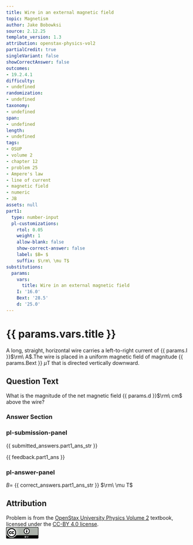 ```yaml
---
title: Wire in an external magnetic field
topic: Magnetism
author: Jake Bobowksi
source: 2.12.25
template_version: 1.3
attribution: openstax-physics-vol2
partialCredit: true
singleVariant: false
showCorrectAnswer: false
outcomes:
- 19.2.4.1
difficulty:
- undefined
randomization:
- undefined
taxonomy:
- undefined
span:
- undefined
length:
- undefined
tags:
- OSUP
- volume 2
- chapter 12
- problem 25
- Ampere's law
- line of current
- magnetic field
- numeric
- JB
assets: null
part1:
  type: number-input
  pl-customizations:
    rtol: 0.05
    weight: 1
    allow-blank: false
    show-correct-answer: false
    label: $B= $
    suffix: $\rm\ \mu T$
substitutions:
  params:
    vars:
      title: Wire in an external magnetic field
    I: '16.0'
    Bext: '28.5'
    d: '25.0'
---
```

# {{ params.vars.title }}
A long, straight, horizontal wire carries a left-to-right current of {{ params.I }}$\rm\ A$.The wire is placed in a uniform magnetic field of magnitude {{ params.Bext }}$~\mu\mathrm{T}$ that is directed vertically downward.

## Question Text

What is the magnitude of the net magnetic field {{ params.d }}$\rm\ cm$ above the wire?

### Answer Section

### pl-submission-panel

{{ submitted_answers.part1_ans_str }}

{{ feedback.part1_ans }}

### pl-answer-panel

$B=$ {{ correct_answers.part1_ans_str }} $\rm\ \mu T$

## Attribution

Problem is from the [OpenStax University Physics Volume 2](https://openstax.org/details/books/university-physics-volume-2) textbook, licensed under the [CC-BY 4.0 license](https://creativecommons.org/licenses/by/4.0/).<br>![Image representing the Creative Commons 4.0 BY license.](https://raw.githubusercontent.com/firasm/bits/master/by.png)